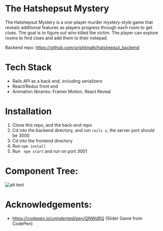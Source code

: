 # The Hatshepsut Mystery
The Hatshepsut Mystery is a one-player murder mystery-style game that reveals additional features as players progress through each room to get clues. The goal is to figure out who killed the victim. The player can explore rooms to find clues and add them to their notepad.

Backend repo: https://github.com/srishtinath/hatshepsut_backend

# Tech Stack
- Rails API as a back end, including serializers
- React/Redux front end
- Animation libraries: Framer Motion, React Reveal

# Installation

1. Clone this repo, and the back-end repo
2. Cd into the backend directory, and run ```rails s```; the server port should be 3000
3. Cd into the frontend directory
2. Run ``` npm install ```
3. Run ``` npm start``` and run on port 3001

# Component Tree:

![alt text](https://res.cloudinary.com/dqtw2xfuf/image/upload/v1596564129/Hatshepsut/Screen_Shot_2020-08-04_at_1.46.55_PM_qtcpbi.png "Component Tree")


# Acknowledgements: 

- https://codepen.io/unindented/pen/QNWdRQ (Slider Game from CodePen)
